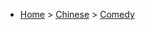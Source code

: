* [Home](https://oren.github.io) > [Chinese](https://oren.github.io/chinese) > [Comedy](https://oren.github.io/chinese/comedy)


